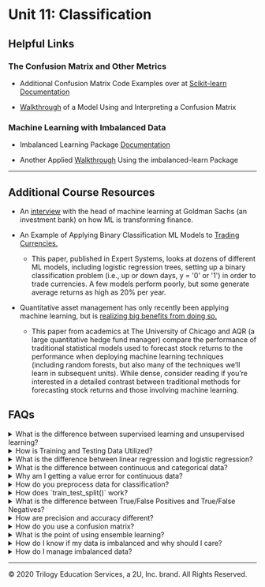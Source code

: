 # Unit 11: Classification

## Helpful Links
### The Confusion Matrix and Other Metrics

*  Additional Confusion Matrix Code Examples over at [Scikit-learn Documentation](https://scikit-learn.org/stable/modules/generated/sklearn.metrics.confusion_matrix.html)

*  [Walkthrough](https://www.kaggle.com/diegosch/classifier-evaluation-using-confusion-matrix) of a Model Using and Interpreting a Confusion Matrix

### Machine Learning with Imbalanced Data

* Imbalanced Learning Package [Documentation](https://imbalanced-learn.readthedocs.io/en/stable/index.html)

* Another Applied [Walkthrough](https://www.kaggle.com/rafjaa/resampling-strategies-for-imbalanced-datasets) Using the imbalanced-learn Package


---

## Additional Course Resources

*  An [interview](https://insights.som.yale.edu/insights/will-machine-learning-transform-finance) with the head of machine learning at Goldman Sachs (an investment bank) on how ML is transforming finance.

* An Example of Applying Binary Classification ML Models to [Trading Currencies.](http://nrl.northumbria.ac.uk/34544/1/Evaluating%20machine%20learning.pdf)
  *  This paper, published in Expert Systems, looks at dozens of different ML models, including logistic regression trees, setting up a binary classification problem (i.e., up or down days, y = '0' or '1') in order to trade currencies. A few models perform poorly, but some generate average returns as high as 20% per year.

*   Quantitative asset management has only recently been applying machine learning, but is [realizing big benefits from doing so.](https://dachxiu.chicagobooth.edu/download/ML.pdf)
    *  This paper from academics at The University of Chicago and AQR (a large quantitative hedge fund manager) compare the performance of traditional statistical models used to forecast stock returns to the performance when deploying machine learning techniques (including random forests, but also many of the techniques we’ll learn in subsequent units). While dense, consider reading if you’re interested in a detailed contrast between traditional methods for forecasting stock returns and those involving machine learning.

## FAQs

<details>
<summary>What is the difference between supervised learning and unsupervised learning?</summary><br>
<blockquote>
<details>
<summary>Supervised Learning</summary><br>

Supervised machine learning uses labeled data with input variables (feature data) and output variables (target data) and uses the feature data to predict the target data. Because the data is labeled, the outcome is known. This data can be fed to the model, and if the model guesses incorrectly, the error can be used to fine tune the model until it makes highly accurate guesses.<br>

An example of this is using tuning forks to tune a piano. Tuning forks produce very precise tones. These tones are your known output. You can press a piano key and compare the piano's tone (model output) to the tuning fork (known y value). If the piano's tone is too low then you can tighten the piano wire to make the piano better at matching the tuning fork. This process of adjusting the model to make the output match the known output is essentially supervised learning.
<br>
</details>
<details>
<summary>Unsupervised Learning</summary><br>

Unsupervised learning models are given only input variables and must work to make connections to the data without predicting a labeled target. These types of models are often clustering models that uncover connections in the data and group all the features into classes accordingly.<br>
<br>
An example of unsupervised learning would be to use website purchase data to group customers into two classes based on their spending habits. This clustering might reveal that class 1 more spends more with a coupon incentive, while class 2 spends more on targeted advertising on social media.
</details>

</blockquote>
</details>

<details>
<summary>How is Training and Testing Data Utilized?</summary><br>

When working with models, data is divided into training and testing sets. The training set is used to teach (supervise!) the model so it learns how the input data is connected to the output data and can make predictions. The testing data set is used to validate how well the model performs on data it has not seen before, by running the model on the testing feature data, and comparing it's predictions to the testing target data.<br>

</details>


<details>
<summary>What is the difference between linear regression and logistic regression?</summary>

Though both use regression techniques, linear and logistic regressions are designed for two different types of data.  If the values you are predicting are continuous, then linear regression is the correct model.  If your values are categorical, then logistic regression is the correct model.
</details>

<details>
<summary>What is the difference between continuous and categorical data?</summary>
<blockquote>
<details>
<summary><strong>Continuous Data</strong></summary>
Continous data is quantitative data that can be any number with infinite possibilities.

Examples of continuous data include:

- House prices:  $152,500, $378,935, $598,214, $95,290, $1,293,488
- Population: 10,573; 192,568; 1,024,692; 5,288; 25,049
- Age: 5, 19, 98 56, 40
- Grades: 95, 80, 99, 70, 65

</details>
<details>
<summary><strong>Categorical Data</strong></summary>
Categorical data can be classified into specific groups.

Examples of categorical data include:
- Male, Female
- Yes, No
- Positive, Negative
- Good, Bad, Neutral
- Snickers, Milky Way, Twix
- Soccer, Hockey, Baseball, Basketball, Lacrosse
</details>
</blockquote>
</details>

<details>
<summary>Why am I getting a value error for continuous data?</summary>

Are you running a Logistic Regression model and keep getting an error like the one below?

![continuous err](Images/continuous_err.PNG)

This error means you are giving non-categorical data to your Logistic Regression model.  Logistic Regression models use categorical data and cannot compute continuous data.

</details>

<details>
<summary>How do you preprocess data for classification?</summary>
Most categorical data is text-based and must be converted to numerical so that computations can be ran.  For example, if your categories are male and female, you could convert them to 0 and 1.  Scikit-learn offers functions that can handle this conversion simply.  Two options are `LabelEncoder()` and `OneHotEncoder()`.

<blockquote>
<details>
<summary><strong>Preprocessing Target Data</strong></summary>

Using `LabelEncoder()` from scikit-learn, we can convert categorical data to numerical.  We begin with a simple DataFrame showing 6 countries:

![country_df1](Images/country_df1.PNG)

Then we import `LabelEncoder` from sklearn.preprocessing, after which we instantiate the `LabelEncoder()` object, then run a `.fit()` followed by `.transform()`.  The results are stored in a new variable `encoded_y` and inserted into the DataFrame.

```python
from sklearn.preprocessing import LabelEncoder
encoder = LabelEncoder()
encoder.fit(df.Country)
encoded_y = encoder.transform(df.Country)
df['Encoded'] = encoded_y
```
Now you can see that the encoded values are numerical representations of the original countries:

![country_df2](Images/country_df2.PNG)

</details>

<details>
<summary><strong>Preprocessing Feature Data</strong></summary>

There are situations when using `Labelencoder()` is not appropriate.  If you are encoding target values (the values you wish to predict), then using the label encoder is great, however, if you are encoding feature values, this method can cause accidental bias in your model prediction.  This is because the numerical representations of the data will be interpreted as values by the model.  A category of 5 will be given more weight than a category of 1.  This is where the `.get_dummies()` pandas function used in Unit 10 comes into play.  The function works by splitting the categorical column of data into multiple columns of separate data with a 1 or 0 representation.  In the below example we use `.get_dummies()` to convert the same country data as before:

```python
encoded_data = pd.get_dummies(df.Country, columns='Country')
```
![country_df3](Images/country_df3.PNG)
</details>
<details>
<summary><strong>Scaling Feature Data</strong></summary>
In our previous example, we converted feature data to binary to avoid introducing bias into the model.  For the same reason, we should scale data that have large numerical variance between features, so that all features are weighted the same.  For example, let's suppose that our country DataFrame also includes an average number of children, average life expectancy, and average salary by country.  The average number of children is a very small number compared to average life expectancy, which is a very small number compared to the average salary by country.  These values vary greatly and need to be scaled, because the higher numbers may result in more weight bias.

![country_df4](Images/country_df4.PNG)

Using the `StandardScaler()` from scikit-learn, we will scale the data.  First we instantiate the `.StandardScaler()` instance, then fit it to the data, then transform the data and show it in a new DataFrame:

```python
data_scaler = StandardScaler()
data_scaler.fit(df)
data_scaled = data_scaler.transform(df)
```
The new DataFrame shows the scaled data in place of the former values.  Now all the values are standardized:

![country_df5](Images/country_df5.PNG)

</details>
</blockquote>
</details>

<details>
<summary>How does `train_test_split()` work?</summary>

The `train_test_split()` function makes splitting data for testing easy!  The function outputs four sets of data points - two sets each of target and feature data where one set is for training, and one set is for testing.  This is why the variables that define the function are typically `X_train, X_test, y_train, y_test`.  The most important parameters of the function are the `X` and `y`.  During preprocessing, we separate our data into the feature data, or `X`, and the target data - `y`.

The `y` data are the values we wish to predict, and the `X` data are the values we use to influence our predictions.  If our data is stored in a DataFrame, we just break it out and store it in variables.  The values we wish to predict are stored as `y` and the features we are using to make our predictions are stored as `X`.  We then feed these into the `train_test_split()` function.

Other parameters include: `stratify`, `test_size`, `train_size`, `random_state`, and `shuffle`.

If the `y` values consists of binary data (for example, male/female), and 25% of those values are male, and 75% of those values are female, then setting the `stratify` parameter to `y` will ensure the test and train data have the same ratio of male to female as the entire data set.

The specific `test_size` and `train_size` can also be set to override the default sizes.  The default for these parameters will select sizes that complement the data set.  The defaults can be overridden using either `int` or `float` values.  If the parameter is set to `int`, then this will indicate a specific sample size you wish to include in the test or train set.  If the parameter is set to `float` then it will indicate a percentage of the total dataset you wish to include in the test or train set.

When using the `shuffle` parameter, the data is shuffled (randomized) prior to being divided into train and test sets.

When using this function, the data is split each time randomly; however, if the `random_state` parameter is set, the same random split will be selected each time.  To use this parameter, any number can be used as the `random_state` as long as it is used each time you run the model.  Using this parameter will always ensure the same split is obtained even if `shuffle` is set to `True`.

An example of implementing a `train_test_split()` instance is as follows:

```python
X_train, X_test, y_train, y_test = train_test_split(X, y, stratify=y, shuffle=True)
```

</details>

<details>
<summary>What is the difference between True/False Positives and True/False Negatives?</summary>
Keeping track of the differences between these four can be a mind-bender. It often makes more sense when thought of as a medical test.<br>
<br>
For example, let's say you tested positive for flu, but you did not have it - this would be a False Positive.<br>
<br>
When applying these terms to machine learning, where the values we are predicting are usually more than just true or false and are less applicable to our daily lives as is medical testing, their meaning can become abstract.  Here is a quick reference for keeping them straight.  In our example, the model is predicting whether a color will be blue, green, or purple.

<blockquote>
<details>
<summary><strong>Terminology</strong></summary>
The True/False part of our terminology means that the test predicted either correctly (true) or incorrectly (false).  The Postive/Negative part of the term means that the test was predicting the presence (positive) or absence (negative) of something.
</details>
<details>
<summary><strong>True Positive</strong></summary>
I thought you were green and I was right!

**OR**

The model predicted this value as green and it is correct.
</details>
<details>
<summary><strong>False Positive</strong></summary>
I thought you were green and I was wrong!

**OR**

The model predicted this value as green and it was incorrect.
</details>
<details>
<summary><strong>True Negative</strong></summary>
I thought you were not green and I was right!

**OR**

The model predicted this value was not green; it was correct.

</details>
<details>
<summary><strong>False Negative</strong></summary>
I thought you were not green and I was wrong!

**OR**

The model predicted this value was not green and it was incorrect.
</details>
</details>

<details>
<summary>How are precision and accuracy different?</summary>

Precision is a measure of how close elements are to each other.  Accuracy is a measure of how close items are to the target.  The following image helps to visualize this:
<img src='Images/acc_prec.png' width = 650>
</details>

<details>
<summary>How do you use a confusion matrix?</summary>

<blockquote>
<details>
<summary><strong>Layout</strong></summary>
The basic layout of a confusion matrix is the actual values are listed along an axis, and predicted values are listed along the opposite axis.

![confusion1](Images/conf_matrix1.gif)
</details>
<details>
<summary><strong>Precision</strong></summary>
Precision is the measurement of how many positively predicted values were actually correct.  For example, if our model was predicting colors - blue, green and purple, precision would be the measurement of how many times the model predicted purple and the actual value was also purple.

The formula for precision is TP / (TP + FP).

![confusion3](Images/conf_matrix3.gif)
</details>

<details>
<summary><strong>Recall</strong></summary>
Recall is the measurement of how many times a value was predicted and was also incorrect.  For example, if our model was predicting colors - blue, green, and purple, recall would be the measurement of how many times green was predicted incorrectly.

The formula for recall is TP / (TP + FN).

![confusion2](Images/conf_matrix2.gif)
</details>
</details>

<details>
<summary>What is the point of using ensemble learning?</summary>

Ensemble learning is a method where multiple models are combined into one powerful predictor.  In classification instances, the different models might make a final prediction by calculating which class had the most votes or predictions.  In regression instances,  the mean of all results is typically taken and then offered as the final prediction.
</details>

<details>
<summary>How do I know if my data is imbalanced and why should I care?</summary>

An easy way to check for imbalanced data is to use the `Counter()` function.  Passing your data through this function will count how many of each unique variable exist in the data.

The usage syntax is below:

```python
from collections import Counter
Counter(y_train)
```

Example output is:
```python
Counter({0: 11832, 1: 462})
```

We can tell this data is imbalanced because one of the values is represented over 11,000 times, and the other value is represented under 500 times.

It's important to check for imbalanced data because models will show bias to the values that appear more commonly, causing them to be predicted more often than the less commonly appearing values.  This can cause issue with the accuracy of the model not only because the model fails to predict the minority classes correctly, but also because the skewed number of data points for the majority class will make the model **appear** more accurate when it is actually not.

As an example, let's use our color classes from before.  If we train our model on 90 greens, 5 blues, and 5 purples, and it predicts green for each of them because of the bias.  In this case, the accuracy will look great at 90% - even though it can't predict the other colors.  Were that model to be implemented on a new data set, with 45 blues, 45 purples, and 10 greens, then it would guess the greens correct but not the blues and purples, resulting in only a 10% accuracy using the same model.

<img src="Images/bad_accuracy.png" width=600>
</details>

<details>
<summary>How do I manage imbalanced data?</summary>
The methods for correcting imbalanced data are oversampling, undersampling, and combination sampling.  With oversampling, we increase the amount of data in the minority class.  With undersampling, we decrease the amount of data in the majority class:

![sampling](Images/sampling.gif)

There are imports available from the Imbalanced Learn (`imblearn`) library that make these methods simple.

<blockquote><details>
<summary><strong>Oversampling</strong></summary>
The oversampling method involves adding data to the minority class so that the two classes are equal.  Two methods for this are random oversampling and Synthetic Minority Oversampling Technique (SMOTE).
<blockquote><details>
<summary><strong>Random Oversampling</strong></summary>
Random oversampling duplicates the existing minority class data randomly until it is equally proportional to the majority class.

To utilize `imblearn` for random oversampling, we call the code as follows:

```python

from imblearn.over_sampling import RandomOverSampler
ros = RandomOverSampler(random_state=1)
X_resampled, y_resampled = ros.fit_resample(X_train, y_train)

```
</details>
<details>
<summary><strong>SMOTE</strong></summary>
SMOTE works by adding generated synthetic (fake) data in a way that closely mimicks the existing minority class until the majority and minority classes are proportional.

To utilize `imblearn` for SMOTE, we call the code as follows:

```python

from imblearn.over_sampling import SMOTE
smote = SMOTE(random_state=1, ratio=1.0)
X_resampled, y_resampled = smote.fit_resample(X_train, y_train)

```
</details>
</blockquote>
</details>
<details>
<summary><strong>Undersampling</strong></summary>
Undersampling is done by removing data from the majority class until the minority and majority are proportional.  This is only feasible if there is still enough data to effectively train the model after removal.  Two methods for undersampling are random undersampling and cluster centroid undersampling.
<blockquote><details>
<summary><strong>Random Undersampling</strong></summary>
Random undersampling removes the existing majority class data until it is equally proportional to the minority class.

To utilize `imblearn` for random undersampling, we call the code as follows:

```python

from imblearn.under_sampling import RandomUnderSampler
ros = RandomUnderSampler(random_state=1)
X_resampled, y_resampled = ros.fit_resample(X_train, y_train)

```
</details>
<details>
<summary><strong>Cluster Centroid Undersampling</strong></summary>
Cluster centroid undersampling works by using Kmeans to cluster the majority data into a quantity of clusters that is equal to the rows of minority data.  The method then takes the mean value (centroid) of each cluster to establish a new list of majority data that is now equal to the length of the list of minority data.  For example, if you have 10,000 rows of majority data and 300 rows of minority data, this method will make 300 clusters of majority data, and take their mean to establish 300 rows of new data that are respresentative of the majority class.

To utilize `imblearn` for cluster centroid undersampling, we call the code as follows:

```python
from imblearn.under_sampling import ClusterCentroids
cc = ClusterCentroids(random_state=1)
X_resampled, y_resampled = cc.fit_resample(X_train, y_train)
```
</details>
<blockquote>
</details>
<details>
<summary><strong>Combination Sampling</strong></summary>
Combination sampling takes from both sides.  Because oversampling can lead to noisy data, and undersampling is not always feasible due to dataset size, a combination strategy may be worthwhile.
<blockquote>
<details>
<summary><strong>SMOTEENN</strong></summary>

One method for combination sampling is SMOTEEN (Synthetic Minority Oversampling Technique Edited Nearest Neighbors).  This method initially oversamples using SMOTE but then undersamples by removing outliers from the data using a variation of K-Nearest Neighbors to remove data points that are surrounded by the opposite class.

The code to utilize this method is:

```python
from imblearn.combine import SMOTEENN

sm = SMOTEENN(random_state=1)
X_resampled, y_resampled = sm.fit_resample(X_train, y_train)
```
</details>
</blockquote>
</details>
</blockquote>
</details>

---

© 2020 Trilogy Education Services, a 2U, Inc. brand. All Rights Reserved.
